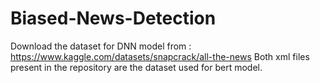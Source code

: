 # Biased-News-Detection

Download the dataset for DNN model from : https://www.kaggle.com/datasets/snapcrack/all-the-news
Both xml files present in the repository are the dataset used for bert model.
